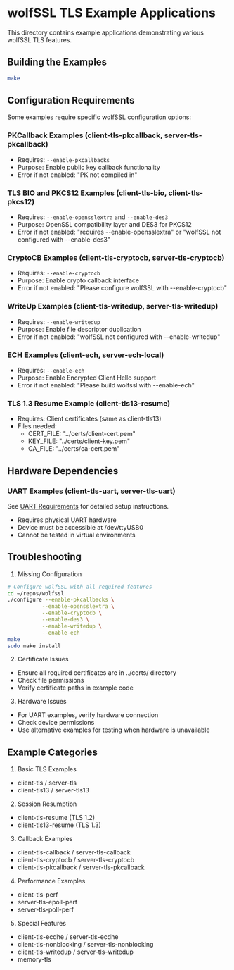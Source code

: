 # wolfSSL TLS Example Applications

This directory contains example applications demonstrating various wolfSSL TLS features.

## Building the Examples
```bash
make
```

## Configuration Requirements

Some examples require specific wolfSSL configuration options:

### PKCallback Examples (client-tls-pkcallback, server-tls-pkcallback)
- Requires: `--enable-pkcallbacks`
- Purpose: Enable public key callback functionality
- Error if not enabled: "PK not compiled in"

### TLS BIO and PKCS12 Examples (client-tls-bio, client-tls-pkcs12)
- Requires: `--enable-opensslextra` and `--enable-des3`
- Purpose: OpenSSL compatibility layer and DES3 for PKCS12
- Error if not enabled: "requires --enable-opensslextra" or "wolfSSL not configured with --enable-des3"

### CryptoCB Examples (client-tls-cryptocb, server-tls-cryptocb)
- Requires: `--enable-cryptocb`
- Purpose: Enable crypto callback interface
- Error if not enabled: "Please configure wolfSSL with --enable-cryptocb"

### WriteUp Examples (client-tls-writedup, server-tls-writedup)
- Requires: `--enable-writedup`
- Purpose: Enable file descriptor duplication
- Error if not enabled: "wolfSSL not configured with --enable-writedup"

### ECH Examples (client-ech, server-ech-local)
- Requires: `--enable-ech`
- Purpose: Enable Encrypted Client Hello support
- Error if not enabled: "Please build wolfssl with --enable-ech"

### TLS 1.3 Resume Example (client-tls13-resume)
- Requires: Client certificates (same as client-tls13)
- Files needed:
  - CERT_FILE: "../certs/client-cert.pem"
  - KEY_FILE: "../certs/client-key.pem"
  - CA_FILE: "../certs/ca-cert.pem"

## Hardware Dependencies

### UART Examples (client-tls-uart, server-tls-uart)
See [UART Requirements](uart_requirements.md) for detailed setup instructions.
- Requires physical UART hardware
- Device must be accessible at /dev/ttyUSB0
- Cannot be tested in virtual environments

## Troubleshooting

1. Missing Configuration
```bash
# Configure wolfSSL with all required features
cd ~/repos/wolfssl
./configure --enable-pkcallbacks \
           --enable-opensslextra \
           --enable-cryptocb \
           --enable-des3 \
           --enable-writedup \
           --enable-ech
make
sudo make install
```

2. Certificate Issues
- Ensure all required certificates are in ../certs/ directory
- Check file permissions
- Verify certificate paths in example code

3. Hardware Issues
- For UART examples, verify hardware connection
- Check device permissions
- Use alternative examples for testing when hardware is unavailable

## Example Categories

1. Basic TLS Examples
- client-tls / server-tls
- client-tls13 / server-tls13

2. Session Resumption
- client-tls-resume (TLS 1.2)
- client-tls13-resume (TLS 1.3)

3. Callback Examples
- client-tls-callback / server-tls-callback
- client-tls-cryptocb / server-tls-cryptocb
- client-tls-pkcallback / server-tls-pkcallback

4. Performance Examples
- client-tls-perf
- server-tls-epoll-perf
- server-tls-poll-perf

5. Special Features
- client-tls-ecdhe / server-tls-ecdhe
- client-tls-nonblocking / server-tls-nonblocking
- client-tls-writedup / server-tls-writedup
- memory-tls
